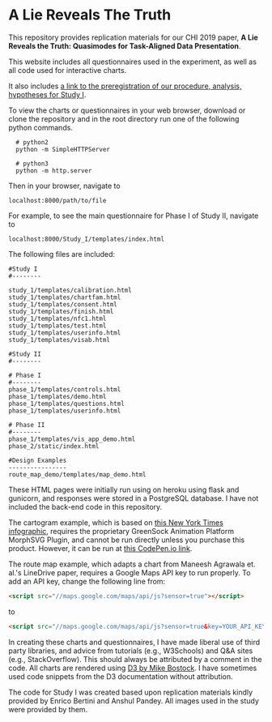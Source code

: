 # A Lie Reveals The Truth
This repository provides replication materials for our CHI 2019 paper, **A Lie Reveals the Truth: Quasimodes for Task-Aligned Data Presentation**.

This website includes all questionnaires used in the experiment, as well as all code used for interactive charts.

It also includes [a link to the preregistration of our procedure, analysis, hypotheses for Study I](https://aspredicted.org/blind.php?x=cz33i9).

To view the charts or questionnaires in your web browser, download or clone the repository and in the root directory run one of the following python commands.

```shell
  # python2
  python -m SimpleHTTPServer

  # python3
  python -m http.server
```
Then in your browser, navigate to 

```shell
localhost:8000/path/to/file
```

For example, to see the main questionnaire for Phase I of Study II, navigate to

```shell
localhost:8000/Study_I/templates/index.html
```


The following files are included:

```shell
#Study I
#--------

study_1/templates/calibration.html
study_1/templates/chartfam.html
study_1/templates/consent.html	
study_1/templates/finish.html	
study_1/templates/nfc1.html
study_1/templates/test.html	
study_1/templates/userinfo.html	
study_1/templates/visab.html

#Study II
#--------

# Phase I
#--------
phase_1/templates/controls.html	
phase_1/templates/demo.html	
phase_1/templates/questions.html	
phase_1/templates/userinfo.html	

# Phase II
#--------
phase_1/templates/vis_app_demo.html
phase_2/static/index.html

#Design Examples
----------------
route_map_demo/templates/map_demo.html
```

These HTML pages were initially run using on heroku using flask and gunicorn, and responses were stored in a PostgreSQL database. I have not included the back-end code in this repository.

The cartogram example, which is based on [this New York Times infographic](http://graphics8.nytimes.com/packages/images/us/20031108_RECALL_MAP/california_recall.gif), requires the proprietary GreenSock Animation Platform MorphSVG Plugin, and cannot be run directly unless you purchase this product. However, it can be run at [this CodePen.io link](https://codepen.io/jritch/pen/bOYpvO).

The route map example, which adapts a chart from Maneesh Agrawala et. al.'s LineDrive paper, requires a Google Maps API key to run properly. To add an API key, change the following line from:

```html
<script src="//maps.google.com/maps/api/js?sensor=true"></script>
```

to

```html
<script src="//maps.google.com/maps/api/js?sensor=true&key=YOUR_API_KEY"></script>
```

In creating these charts and questionnaires, I have made liberal use of third party libraries, and advice from tutorials (e.g., W3Schools) and Q&A sites (e.g., StackOverflow). This should always be attributed by a comment in the code. All charts are rendered using [D3 by Mike Bostock](https://www.d3js.org). I have sometimes used code snippets from the D3 documentation without attribution.

The code for Study I was created based upon replication materials kindly provided by Enrico Bertini and Anshul Pandey. All images used in the study were provided by them.
